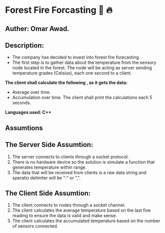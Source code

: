 # Forest Fire Forcasting :evergreen_tree: :fire:

## Auther: Omar Awad.

## Description:
- The company has decided to invest into forest fire forecasting.
- The first step is to gather data about the temperature from the sensory node located in the forest. 
The node will be acting as server sending temperature grades (Celsius), each one second to a client. 

 
**The client shall calculate the following , as it gets the data:**
- Average over time. 
- Accumulation over time. 
The client shall print the calculations each 5 seconds. 

**Languages used: C++** 
 
## Assumtions
## The Server Side Assumtion:

1. The server connects to clients through a socket protocol.
2. There is no hardware device so the solution is simulate a function that generates temperature within range.
3. The data that will be received from clients is a raw data string and speratio delimiter will be ":" or ",".

## The Client Side Assumtion:

1. The client connects to nodes through a socket channel.
2. The client calculates the average temperature based on the last five reading to ensure the data is valid and make sense.
3. The client calculates the accumulated temperature based on the number of sensors connected.

